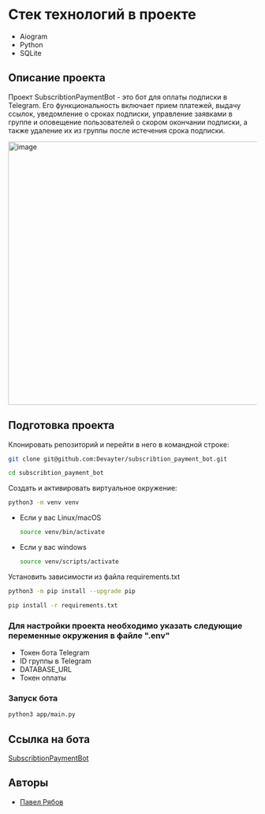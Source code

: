 # Стек технологий в проекте

* Aiogram
* Python
* SQLite

## Описание проекта

Проект SubscribtionPaymentBot - это бот для оплаты подписки в Telegram. Его функциональность включает прием платежей, выдачу ссылок, уведомление о сроках подписки, управление заявками в группе и оповещение пользователей о скором окончании подписки, а также удаление их из группы после истечения срока подписки.

<img width="534" alt="image" src="https://github.com/Devayter/subscribtion_payment_bot/assets/103175986/2f0f69f3-a4b7-4113-ab9d-cf14a2be9d9b">


## Подготовка проекта

Клонировать репозиторий и перейти в него в командной строке:

```bash
git clone git@github.com:Devayter/subscribtion_payment_bot.git
```

```bash
cd subscribtion_payment_bot
```

Cоздать и активировать виртуальное окружение:

```bash
python3 -m venv venv
```

* Если у вас Linux/macOS

    ```bash
    source venv/bin/activate
    ```

* Если у вас windows

    ```bash
    source venv/scripts/activate
    ```

Установить зависимости из файла requirements.txt

```bash
python3 -m pip install --upgrade pip
```

```bash
pip install -r requirements.txt
```

### Для настройки проекта необходимо указать следующие переменные окружения в файле ".env"

* Токен бота Telegram
* ID группы в Telegram
* DATABASE_URL
* Токен оплаты

### Запуск бота

```bash
python3 app/main.py
```

## Ссылка на бота

[SubscribtionPaymentBot](https://t.me/jutsabot)

## Авторы

* [Павел Рябов](https://github.com/Devayter/)
